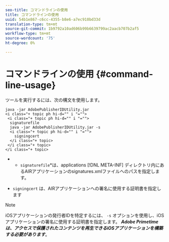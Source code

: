 ```yaml
---
seo-title: コマンドラインの使用
title: コマンドラインの使用
uuid: 54b1e867-c6cc-4355-b8e6-a7ec910bd33d
translation-type: tm+mt
source-git-commit: 1b9792a10ad606b99b6639799ac2aacb707b2af5
workflow-type: tm+mt
source-wordcount: '75'
ht-degree: 0%

---
```



# コマンドラインの使用 {#command-line-usage}

ツールを実行するには、次の構文を使用します。

```
java -jar AdobePublisherIDUtility.jar 
<i class="+ topic ph hi-d="" i "="">
 <i class="+ topic ph hi-d="" i "="">
  signaturefile 
  java -jar AdobePublisherIDUtility.jar -s 
  <i class="+ topic ph hi-d="" i "="">
    signingcert
  </i class="+ topic>
 </i class="+ topic>
</i class="+ topic>
```

* 
   * `signaturefile`*は、applications [!DNL META-INF] ディレクトリ内にあるAIRアプリケーションのsignatures.xmlファイルへのパスを指定します。

* `signingcert` は、AIRアプリケーションへの署名に使用する証明書を指定します

>[!NOTE]
>
>iOSアプリケーションの発行者IDを特定するには、 `-s` オプションを使用し、iOSアプリケーションの署名に使用する証明書を指定します。 ***Adobe Primetimeは、アクセスで保護されたコンテンツを再生できるiOSアプリケーションを構築する必要があります***。

